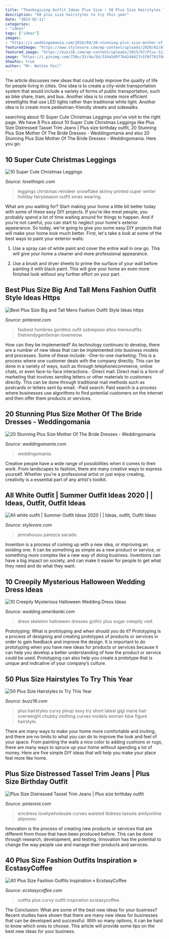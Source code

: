 ```yaml
---
title: "Thanksgiving Outfit Ideas Plus Size ~ 50 Plus Size Hairstyles To Try This Year"
description: "50 plus size hairstyles to try this year"
date: "2023-02-11"
categories:
- "ideas"
tags: ["ideas"]
images:
- "https://i.weddingomania.com/2016/04/20-stunning-plus-size-mother-of-the-bride-dresses-8.jpg"
featuredImage: "https://www.stylevore.com/wp-content/uploads/2020/02/All-white-outfit-Summer-Outfit-Ideas-2020.jpg"
featured_image: "https://buzz16.com/wp-content/uploads/2015/07/Plus-Size-Hairstyles-to-Try-This-Year-18.jpg"
image: "https://i.pinimg.com/736x/33/4a/5d/334a5d9f7b4244d17c576f701f8db1e9.jpg"
ShowToc: true
author: "Mr. Walton Feil"
---
```



The article discusses new ideas that could help improve the quality of life for people living in cities. One idea is to create a city-wide transportation system that would include a variety of forms of public transportation, such as bike share, tram, and bus. Another idea is to create more efficient streetlights that use LED lights rather than traditional white light. Another idea is to create more pedestrian-friendly streets and sidewalks.

	

		
searching about 10 Super Cute Christmas Leggings you've visit to the right page. We have 8 Pics about 10 Super Cute Christmas Leggings like Plus Size Distressed Tassel Trim Jeans | Plus size birthday outfit, 20 Stunning Plus Size Mother Of The Bride Dresses - Weddingomania and also 20 Stunning Plus Size Mother Of The Bride Dresses - Weddingomania. Here you go:
		
    
## 10 Super Cute Christmas Leggings

<img loading=lazy src="http://www.lovethispic.com/uploaded_images/blogs/6-1418163049-6-efe072cee9234f2f81666b6c740c2e02.jpg" onerror="this.onerror=null;this.src='https://tse3.mm.bing.net/th?id=OIP.KZyhJOSSZBMXyZkyptPOiAHaLH&amp;pid=15.1';" alt="10 Super Cute Christmas Leggings">

_Source: lovethispic.com_

>leggings christmas reindeer snowflake skinny printed super winter holiday fairyseason outfit xmas wearing. 

	

What are you waiting for? Start making your home a little bit better today with some of these easy DIY projects.
If you're like most people, you probably spend a lot of time waiting around for things to happen. And if you're not careful, you can start to neglect your home's exterior appearance. So today, we're going to give you some easy DIY projects that will make your home look much better. First, let's take a look at some of the best ways to paint your exterior walls: 
1. Use a spray can of white paint and cover the entire wall in one go. This will give your home a cleaner and more professional appearance.

2. Use a brush and dryer sheets to prime the surface of your wall before painting it with black paint. This will give your home an even more finished look without any further effort on your part. 


    
## Best Plus Size Big And Tall Mens Fashion Outfit Style Ideas Https

<img loading=lazy src="https://i.pinimg.com/736x/33/4a/5d/334a5d9f7b4244d17c576f701f8db1e9.jpg" onerror="this.onerror=null;this.src='https://tse2.mm.bing.net/th?id=OIP.kddqFiWmYCt3p_u-v8qmpwHaSj&amp;pid=15.1';" alt="Best Plus Size Big and Tall Mens Fashion Outfit Style Ideas https">

_Source: pinterest.com_

>fasbest hombres gorditos oufit sobrepeso altos mensoutfits thetrendygentleman lovemeow. 

	

How can they be implemented?
As technology continues to develop, there are a number of new ideas that can be implemented into business models and processes. Some of these include: 
-One-to-one marketing: This is a process where one customer deals with the company directly. This can be done in a variety of ways, such as through telephonecommerce, online chats, or even face-to-face interactions. 
-Direct mail: Direct mail is a form of marketing that involves sending letters or other materials to customers directly. This can be done through traditional mail methods such as postcards or letters sent by email. 
-Paid search: Paid search is a process where businesses use algorithms to find potential customers on the internet and then offer them products or services.

    
## 20 Stunning Plus Size Mother Of The Bride Dresses - Weddingomania

<img loading=lazy src="https://i.weddingomania.com/2016/04/20-stunning-plus-size-mother-of-the-bride-dresses-8.jpg" onerror="this.onerror=null;this.src='https://tse4.mm.bing.net/th?id=OIP.SYNNQvajFe6BhT9xyfboawHaLH&amp;pid=15.1';" alt="20 Stunning Plus Size Mother Of The Bride Dresses - Weddingomania">

_Source: weddingomania.com_

>weddingomania. 

	

Creative people have a wide range of possibilities when it comes to their work. From landscapes to fashion, there are many creative ways to express yourself. Whether you're a professional artist or just enjoy creating, creativity is a essential part of any artist's toolkit.

    
## All White Outfit | Summer Outfit Ideas 2020 | | Ideas, Outfit, Outfit Ideas

<img loading=lazy src="https://www.stylevore.com/wp-content/uploads/2020/02/All-white-outfit-Summer-Outfit-Ideas-2020.jpg" onerror="this.onerror=null;this.src='https://tse3.mm.bing.net/th?id=OIP.jVbOku8LnaekBMrGmaD7rgHaKI&amp;pid=15.1';" alt="All white outfit | Summer Outfit Ideas 2020 | | Ideas, outfit, Outfit Ideas">

_Source: stylevore.com_

>jennahouuu parezca sacado. 

	

Invention is a process of coming up with a new idea, or improving an existing one. It can be something as simple as a new product or service, or something more complex like a new way of doing business. Inventions can have a big impact on society, and can make it easier for people to get what they need and do what they want.

    
## 10 Creepily Mysterious Halloween Wedding Dress Ideas

<img loading=lazy src="https://wedding.amerikanki.com/wp-content/uploads/2016/10/Skeleton-Wedding-Dress.jpg" onerror="this.onerror=null;this.src='https://tse1.mm.bing.net/th?id=OIP.r5FGstliaZ3rVxaxQQXVOAHaJ4&amp;pid=15.1';" alt="10 Creepily Mysterious Halloween Wedding Dress Ideas">

_Source: wedding.amerikanki.com_

>dress skeleton halloween dresses gothic plus sugar creepily visit. 

	

Prototyping: What is prototyping and when should you do it?
Prototyping is a process of designing and creating prototypes of products or services in order to gain feedback and improve the design. It is important to do prototyping when you have new ideas for products or services because it can help you develop a better understanding of how the product or service could be used. Prototyping can also help you create a prototype that is unique and indicative of your company’s culture.

    
## 50 Plus Size Hairstyles To Try This Year

<img loading=lazy src="https://buzz16.com/wp-content/uploads/2015/07/Plus-Size-Hairstyles-to-Try-This-Year-18.jpg" onerror="this.onerror=null;this.src='https://tse1.mm.bing.net/th?id=OIP.1UqQJ267zh8ZMSWXb5ZZmAHaLH&amp;pid=15.1';" alt="50 Plus Size Hairstyles to Try This Year">

_Source: buzz16.com_

>plus hairstyles curvy pinup sexy try short latest gigi marie hair overweight chubby clothing curves models woman bbw figure hairstyle. 

	

There are many ways to make your home more comfortable and inviting, and there are no limits to what you can do to improve the look and feel of your space. From painting the walls a nice color to adding cushions or rugs, there are many ways to spruce up your home without spending a lot of money. Here are five simple DIY ideas that will help you make your place feel more like home.

    
## Plus Size Distressed Tassel Trim Jeans | Plus Size Birthday Outfit

<img loading=lazy src="https://i.pinimg.com/736x/b4/91/9b/b4919baba947f52c569ec9c264a80982.jpg" onerror="this.onerror=null;this.src='https://tse1.mm.bing.net/th?id=OIP.6tZxn9gadtD665zTe-PzmgHaJ4&amp;pid=15.1';" alt="Plus Size Distressed Tassel Trim Jeans | Plus size birthday outfit">

_Source: pinterest.com_

>ericdress lovelywholesale curves waisted tbdress tassels amilyonline alipromo. 

	

Innovation is the process of creating new products or services that are different from those that have been produced before. This can be done through research, development, and testing. Innovation has the potential to change the way people use and manage their products and services.

    
## 40 Plus Size Fashion Outfits Inspiration » EcstasyCoffee

<img loading=lazy src="https://i2.wp.com/www.ecstasycoffee.com/wp-content/uploads/2016/10/Curvy-Women-Fashion-Outfits-50.jpg?resize=564%2C1128" onerror="this.onerror=null;this.src='https://tse1.mm.bing.net/th?id=OIP.c1gkopI8adYyhcpbzkiWtwHaO0&amp;pid=15.1';" alt="40 Plus Size Fashion Outfits Inspiration » EcstasyCoffee">

_Source: ecstasycoffee.com_

>outfits plus curvy outfit inspiration ecstasycoffee. 

	

The Conclusion: What are some of the best new ideas for your business?
Recent studies have shown that there are many new ideas for businesses that can be developed and successful. With so many options, it can be hard to know which ones to choose. This article will provide some tips on the best new ideas for your business.

